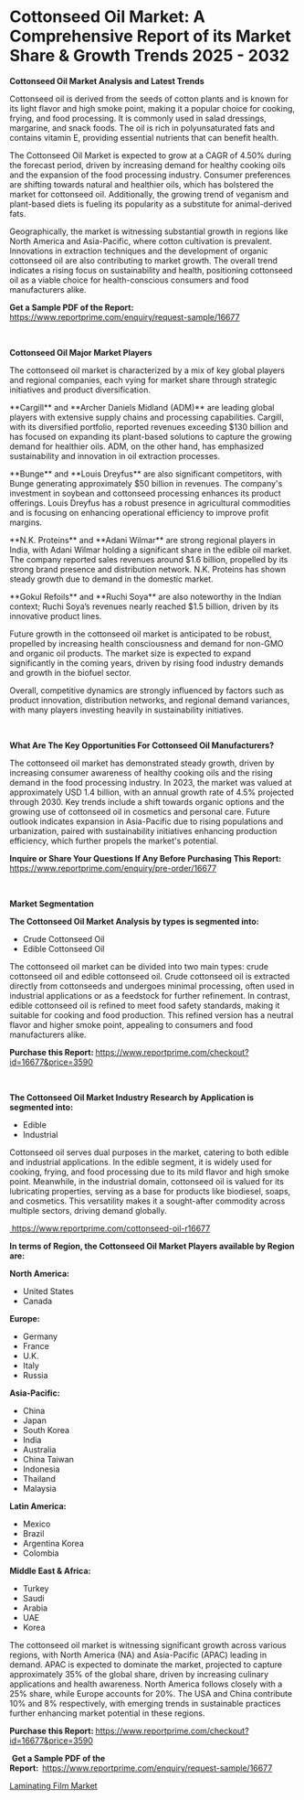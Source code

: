 <p><h1>Cottonseed Oil Market: A Comprehensive Report of its Market Share & Growth Trends 2025 - 2032</h1></p><p><strong>Cottonseed Oil Market Analysis and Latest Trends</strong></p>
<p><p>Cottonseed oil is derived from the seeds of cotton plants and is known for its light flavor and high smoke point, making it a popular choice for cooking, frying, and food processing. It is commonly used in salad dressings, margarine, and snack foods. The oil is rich in polyunsaturated fats and contains vitamin E, providing essential nutrients that can benefit health.</p><p>The Cottonseed Oil Market is expected to grow at a CAGR of 4.50% during the forecast period, driven by increasing demand for healthy cooking oils and the expansion of the food processing industry. Consumer preferences are shifting towards natural and healthier oils, which has bolstered the market for cottonseed oil. Additionally, the growing trend of veganism and plant-based diets is fueling its popularity as a substitute for animal-derived fats.</p><p>Geographically, the market is witnessing substantial growth in regions like North America and Asia-Pacific, where cotton cultivation is prevalent. Innovations in extraction techniques and the development of organic cottonseed oil are also contributing to market growth. The overall trend indicates a rising focus on sustainability and health, positioning cottonseed oil as a viable choice for health-conscious consumers and food manufacturers alike.</p></p>
<p><strong>Get a Sample PDF of the Report:&nbsp;</strong> <a href="https://www.reportprime.com/enquiry/request-sample/16677?utm_campaign=2253&utm_medium=2&utm_source=Github&utm_content=ia&utm_term=18032025&utm_id=cottonseed-oil">https://www.reportprime.com/enquiry/request-sample/16677</a></p>
<p>&nbsp;</p>
<p><strong>Cottonseed Oil Major Market Players</strong></p>
<p><p>The cottonseed oil market is characterized by a mix of key global players and regional companies, each vying for market share through strategic initiatives and product diversification.</p><p>**Cargill** and **Archer Daniels Midland (ADM)** are leading global players with extensive supply chains and processing capabilities. Cargill, with its diversified portfolio, reported revenues exceeding $130 billion and has focused on expanding its plant-based solutions to capture the growing demand for healthier oils. ADM, on the other hand, has emphasized sustainability and innovation in oil extraction processes.</p><p>**Bunge** and **Louis Dreyfus** are also significant competitors, with Bunge generating approximately $50 billion in revenues. The company's investment in soybean and cottonseed processing enhances its product offerings. Louis Dreyfus has a robust presence in agricultural commodities and is focusing on enhancing operational efficiency to improve profit margins.</p><p>**N.K. Proteins** and **Adani Wilmar** are strong regional players in India, with Adani Wilmar holding a significant share in the edible oil market. The company reported sales revenues around $1.6 billion, propelled by its strong brand presence and distribution network. N.K. Proteins has shown steady growth due to demand in the domestic market.</p><p>**Gokul Refoils** and **Ruchi Soya** are also noteworthy in the Indian context; Ruchi Soya’s revenues nearly reached $1.5 billion, driven by its innovative product lines.</p><p>Future growth in the cottonseed oil market is anticipated to be robust, propelled by increasing health consciousness and demand for non-GMO and organic oil products. The market size is expected to expand significantly in the coming years, driven by rising food industry demands and growth in the biofuel sector.</p><p>Overall, competitive dynamics are strongly influenced by factors such as product innovation, distribution networks, and regional demand variances, with many players investing heavily in sustainability initiatives.</p></p>
<p>&nbsp;</p>
<p><strong>What Are The Key Opportunities For Cottonseed Oil Manufacturers?</strong></p>
<p><p>The cottonseed oil market has demonstrated steady growth, driven by increasing consumer awareness of healthy cooking oils and the rising demand in the food processing industry. In 2023, the market was valued at approximately USD 1.4 billion, with an annual growth rate of 4.5% projected through 2030. Key trends include a shift towards organic options and the growing use of cottonseed oil in cosmetics and personal care. Future outlook indicates expansion in Asia-Pacific due to rising populations and urbanization, paired with sustainability initiatives enhancing production efficiency, which further propels the market's potential.</p></p>
<p><strong>Inquire or Share Your Questions If Any Before Purchasing This Report:</strong> <a href="https://www.reportprime.com/enquiry/pre-order/16677?utm_campaign=2253&utm_medium=2&utm_source=Github&utm_content=ia&utm_term=18032025&utm_id=cottonseed-oil">https://www.reportprime.com/enquiry/pre-order/16677</a></p>
<p>&nbsp;</p>
<p><strong>Market Segmentation</strong></p>
<p><strong>The Cottonseed Oil Market Analysis by types is segmented into:</strong></p>
<p><ul><li>Crude Cottonseed Oil</li><li>Edible Cottonseed Oil</li></ul></p>
<p><p>The cottonseed oil market can be divided into two main types: crude cottonseed oil and edible cottonseed oil. Crude cottonseed oil is extracted directly from cottonseeds and undergoes minimal processing, often used in industrial applications or as a feedstock for further refinement. In contrast, edible cottonseed oil is refined to meet food safety standards, making it suitable for cooking and food production. This refined version has a neutral flavor and higher smoke point, appealing to consumers and food manufacturers alike.</p></p>
<p><strong>Purchase this Report:&nbsp;</strong><a href="https://www.reportprime.com/checkout?id=16677&price=3590&utm_campaign=2253&utm_medium=2&utm_source=Github&utm_content=ia&utm_term=18032025&utm_id=cottonseed-oil">https://www.reportprime.com/checkout?id=16677&price=3590</a></p>
<p>&nbsp;</p>
<p><strong>The Cottonseed Oil Market Industry Research by Application is segmented into:</strong></p>
<p><ul><li>Edible</li><li>Industrial</li></ul></p>
<p><p>Cottonseed oil serves dual purposes in the market, catering to both edible and industrial applications. In the edible segment, it is widely used for cooking, frying, and food processing due to its mild flavor and high smoke point. Meanwhile, in the industrial domain, cottonseed oil is valued for its lubricating properties, serving as a base for products like biodiesel, soaps, and cosmetics. This versatility makes it a sought-after commodity across multiple sectors, driving demand globally.</p></p>
<p><a href="https://www.reportprime.com/cottonseed-oil-r16677?utm_campaign=2253&utm_medium=2&utm_source=Github&utm_content=ia&utm_term=18032025&utm_id=cottonseed-oil">&nbsp;https://www.reportprime.com/cottonseed-oil-r16677</a></p>
<p><strong>In terms of Region, the Cottonseed Oil Market Players available by Region are:</strong></p>
<p>
    <p> <strong> North America: </strong>
        <ul>
            <li>United States</li>
            <li>Canada</li>
        </ul>
        </p> 
    <p> <strong> Europe: </strong>
        <ul>
            <li>Germany</li>
            <li>France</li>
            <li>U.K.</li>
            <li>Italy</li>
            <li>Russia</li>
        </ul>
        </p> 
    <p> <strong> Asia-Pacific: </strong>
        <ul>
            <li>China</li>
            <li>Japan</li>
            <li>South Korea</li>
            <li>India</li>
            <li>Australia</li>
            <li>China Taiwan</li>
            <li>Indonesia</li>
            <li>Thailand</li>
            <li>Malaysia</li>
        </ul>
        </p> 
    <p> <strong> Latin America: </strong>
        <ul>
            <li>Mexico</li>
            <li>Brazil</li>
            <li>Argentina Korea</li>
            <li>Colombia</li>
        </ul>
        </p> 
    <p> <strong> Middle East & Africa: </strong>
        <ul>
            <li>Turkey</li>
            <li>Saudi</li>
            <li>Arabia</li>
            <li>UAE</li>
            <li>Korea</li>
        </ul>
    </p>
    </p>
<p><p>The cottonseed oil market is witnessing significant growth across various regions, with North America (NA) and Asia-Pacific (APAC) leading in demand. APAC is expected to dominate the market, projected to capture approximately 35% of the global share, driven by increasing culinary applications and health awareness. North America follows closely with a 25% share, while Europe accounts for 20%. The USA and China contribute 10% and 8% respectively, with emerging trends in sustainable practices further enhancing market potential in these regions.</p></p>
<p><strong>Purchase this Report: </strong><a href="https://www.reportprime.com/checkout?id=16677&price=3590&utm_campaign=2253&utm_medium=2&utm_source=Github&utm_content=ia&utm_term=18032025&utm_id=cottonseed-oil">https://www.reportprime.com/checkout?id=16677&price=3590</a></p>
<p>&nbsp;<strong>Get a Sample PDF of the Report:&nbsp;&nbsp;</strong><a href="https://www.reportprime.com/enquiry/request-sample/16677?utm_campaign=2253&utm_medium=2&utm_source=Github&utm_content=ia&utm_term=18032025&utm_id=cottonseed-oil">https://www.reportprime.com/enquiry/request-sample/16677</a></p>
<p><strong></strong></p>
<p><p><a href="https://github.com/arionmp/Market-Research-Report-List-5/blob/main/laminating-film-market.md?utm_campaign=2253&utm_medium=2&utm_source=Github&utm_content=ia&utm_term=18032025&utm_id=cottonseed-oil">Laminating Film Market</a></p></p>